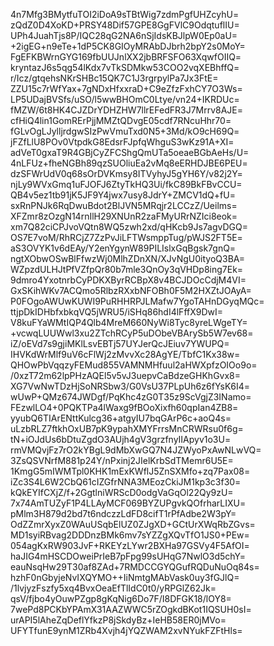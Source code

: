 4n7Mfg3BMytfuTOI2iDoA9sTBtWig7zdmPgfUHZcyhU=
zQdZ0D4XoKD+PRSY48Dif57GPE8GgFVlC9OdqtuflIU=
UPh4JuahTjs8P/IQC28qG2NA6nSjIdsKBJlpW0Ep0aU=
+2igEG+n9eTe+1dP5CK8GIOyMRAbDJbrh2bpY2s0MoY=
FgEFKBWrnGYG169fbUUJnlXX2jbBRFSFO63XqwfOIIQ=
kryntazJ6s5qg54lKdx7vTkSDMkw53COO2vqXEBhffQ=
r/Icz/gtqehsNKrSHBc15QK7C1J3rgrpylPa7Jx3FtE=
ZZU15c7rWfYax+7gNDxHfxxraD+C9eZfzFxhCY7O3Ws=
LP5UDajBVSfs/uSO/l5wwBHOmC0Ltye/vn24+IKRDUc=
fMZW/6t8HK4CJZDrYDHZHW7llrEFedFR3J7Mrrv8AJE=
cfHiQ4lin1GomRErPjjMMZtQDvgE05cdf7RNcuHhr70=
fGLvOgLJylljrdgwSIzPwVmuTxd0N5+3Md/kO9cH69Q=
jFZfLlU8POv0VtpdkG8EdsrFJpfqWhguS3wKz91A+XI=
adVeT0gxaT9R4GBjCyZFCShgQmUTa5oeaeBGbAeHs/U=
4nLFUz+fheNGBh89qzSUOliuEa2vMq8eERHDJBE6PEU=
dzSFWrUdV0q68sOrDVKmsy8ITVyhyJ5gYH6Y/v82j2Y=
njLy9WVxGmq1uFJOFJ6ZtyTkHQ3Ui/fkC89BkFBvCCU=
QB4v5ez1tb91jK5JF9Y4jwx7usy8JdrY+ZMCV1dQ+fU=
sxRnPNJk6RqDwuBdot2BlJVN5MRqjr2LCCzZ/Ueilms=
XFZmr8zOzgN14rnIlH29XNUnR2zaFMyURrNZIci8eok=
xm7Q82ciCPJvoVQtn8WQ5zwh2xd/qHKcb9Js7agvDGQ=
OS7E7voM/RhRCjZ7ZzPvJiLFTWsmppTug/pWJS2FT5E=
aS3OVYK1v6dEAy/Y2enYgynW89PILIslxGqBgsk7gnQ=
ngtXObwOSwBlFfwzWj0MlhZDnXN/XJvNgU0ityoQ3BA=
WZpzdULHJtPfVZfpQr80b7mle3QnOy3qVHDp8ing7Ek=
9dmro4YxotnrbCyPDKXByrRCBpX8v4BCJDOcCdjM4VI=
GxSKihWKv7ACQmo5RlbzRXxbNFOBh0F5M2HXZtJOAyA=
P0FOgoAWUwKUWI9PuRHHRPJLMafw7YgoTAHnDGyqMQc=
ttjpDkIDHbfxbkqVQ5jWRU5/iSHq86hdI4lFffX9DwI=
V8kuFYaWMtIQP4Qlb4MreM660NyWi8Tyc8yreLWgeTY=
+vcwqLUUWwl3xu2ZTchRCyP5uDObeVBArySb5W7ev68=
iZ/oEVd7s9gjiMKlLsvEBTj57UYJerQcJEiuv7YWUPQ=
IHVKdWrMlf9uV6cFlWj2zMvvXc28AgYE/TbfC1Kx38w=
QHOwPbVqqzyFEMud855VAMNMHfuul2aHWXpfzOIOo9o=
/0xzT72m62lpPHzAQEl5v5vJ3uepvCaBdzeGHKhGvx8=
XG7VwNwTDzHjSoNRSbw3/G0VsU37PLpUh6z6fYsK6I4=
wUwP+QMz674JWDgf/PqKhc4zG0T35z9ScVgjZ3INamo=
FEzwlLO4+0PQKTPa4lWaxg9fBOoXixfh60qpIan4ZB8=
yyubQ6TIArENttKulcg36+atgyIU7bqGArP6c+aoQ4s=
uLzbRLZ7ftkhOxUB7pK9ypahXMYFrrsMnCRWRsu0f6g=
tN+iOJdUs6bDtuZgdO3AUjh4gV3grzfnyIIApyv1o3U=
rmVMQvjFz7rO2kYBgL9dMbXwGQ7N4JZWyoPxAwNLwVQ=
3ZsQSVNrfM881p24Y/nPxinj2JIelKrbSdTMemr6U5E=
1KmgG5mIWMTpl0KHK1mExKWflJ5ZnSXMfo+zq7Pax08=
iZc3S4L6W2CbQ61cIZGfrNNA3MEozCkiJM1kp3c3f30=
kQkEYIfCXjZ/f+2GgtlniWRScD0odgVaGqOl22Qy9zU=
7x74AmTUZyF1P4LLAyMCF069BYZUPgvkQOfrharLIXU=
pMlm3H879d2bd7t6ndczzLdFD8cifT1rPfAdbe2W3pY=
OdZZmrXyxZ0WAuUSqbElUZ0ZJgXD+GCtUrXWqRbZGvs=
MD1syiRBvag2DDDnzBMk6mv7sYZZgXQvTfO1JS0+PEw=
054agKxRW903JvF+RKEYzLYwr2BXHa97GSVy4F5AfOI=
haJIG4mHSCDOweiPrIeB7pFpg99sUHqG7NwlO3d5chY=
eauNsqHw29T30af8ZAd+7RMDCCGYQGufRQDuNuOq84s=
hzhF0nGbyjeNvIXQYMO++IiNmtgMAbVask0uy3fGJlQ=
/1lvjyzFszfy5xq4BvxOeaEfTlIdC0t0/yRPGlZ62Jk=
qsV/fjbo4yOuwPZgp8gKqNig6Do7F/I8DFGK18/lOY8=
7wePd8PCKbYPAmX31AAZWWC5rZOgkdBKot1IQSUH0sI=
urAPI5lAheZqDeflYfkzP8jSkdyBz+IeHB58ER0jMVo=
UFYTfunE9ynM1ZRb4Xvjh4jYQZWAM2xvNYukFZFtHls=
